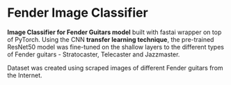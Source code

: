 # Fender Image Classifier

**Image Classifier for Fender Guitars model** built with fastai wrapper on top of PyTorch. Using the CNN **transfer learning technique**, the pre-trained ResNet50 model was fine-tuned on the shallow layers to the different types of Fender guitars - Stratocaster, Telecaster and Jazzmaster.

Dataset was created using scraped images of different Fender guitars from the Internet.
